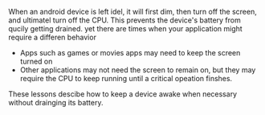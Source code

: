 When an android device is left idel, it will first dim, then turn off the screen, and ultimatel turn off the CPU. This prevents the device's battery from qucily getting drained. yet there are times when your application might require a differen behavior

- Apps such as games or movies apps may need to keep the screen turned on
- Other applications may not need the screen to remain on, but they may require the CPU to keep running until a critical opeation finshes. 


These lessons descibe how to keep a device awake when necessary without drainging its battery. 
